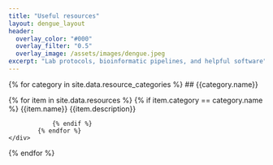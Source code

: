 ```yaml
---
title: "Useful resources"
layout: dengue_layout
header:
  overlay_color: "#000"
  overlay_filter: "0.5"
  overlay_image: /assets/images/dengue.jpeg
excerpt: "Lab protocols, bioinformatic pipelines, and helpful software"
---
```



{% for category in site.data.resource_categories %}
    ## {{category.name}}
    <div class="splash_section" id="assignment_tools">
            {% for item in site.data.resources %}
                {% if item.category == category.name %}
                {{item.name}} 
                {{item.description}}
                    <!-- <figure class="effect-duke">
                        <img src="/assets/images/{{item.picture}}"/>
                        <figcaption>
                            <p>
                                {{item.name}}<br>
                                <span class="duke-description">{{item.description}}</span>
                            </p>
                            <a class="btn" href="{{item.link}}" style="color: white !important">Go to website</a>
                        </figcaption>			
                    </figure> -->

                {% endif %}	
            {% endfor %}
    </div>
{% endfor %} 